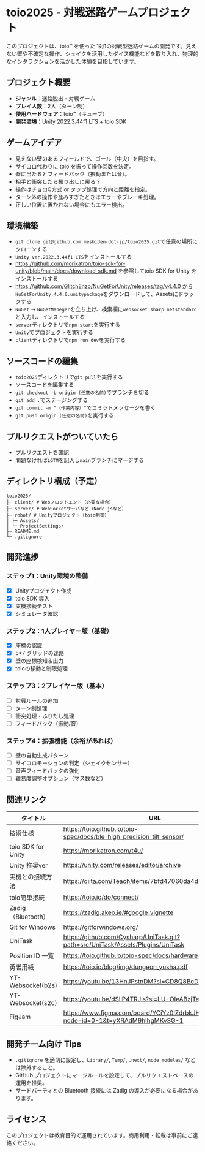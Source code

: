 # toio2025 - 対戦迷路ゲームプロジェクト

このプロジェクトは、toio™ を使った 1対1の対戦型迷路ゲームの開発です。見えない壁や不確定な操作、シェイクを活用したダイス機能などを取り入れ、物理的なインタラクションを活かした体験を目指しています。

## プロジェクト概要

- **ジャンル**：迷路脱出・対戦ゲーム
- **プレイ人数**：2人（ターン制）
- **使用ハードウェア**：toio™（キューブ）
- **開発環境**：Unity 2022.3.44f1 LTS + toio SDK

## ゲームアイデア

- 見えない壁のあるフィールドで、ゴール（中央）を目指す。
- サイコロ代わりに toio を振って操作回数を決定。
- 壁に当たるとフィードバック（振動または音）。
- 相手と衝突したら振り出しに戻る？
- 操作はチョロQ方式 or タップ処理で方向と距離を指定。
- ターン外の操作や進みすぎたときはエラーやブレーキ処理。
- 正しい位置に置かれない場合にもエラー検出。

## 環境構築

- `git clone git@github.com:meshiden-dot-jp/toio2025.git`で任意の場所にクローンする
- `Unity ver.2022.3.44f1 LTS`をインストールする
- https://github.com/morikatron/toio-sdk-for-unity/blob/main/docs/download_sdk.md を参照してtoio SDK for Unity をインストールする
- https://github.com/GlitchEnzo/NuGetForUnity/releases/tag/v4.4.0 から`NuGetForUnity.4.4.0.unitypackage`をダウンロードして、Assetsにドラックする
- `NuGet` -> `NuGetManeger`を立ち上げ、検索欄に`websocket sharp netstandard`と入力し、インストールする
- `server`ディレクトリで`npm start`を実行する
- `Unity`でプロジェクトを実行する
- `client`ディレクトリで`npm run dev`を実行する

## ソースコードの編集

- `toio2025`ディレクトリで`git pull`を実行する
- ソースコードを編集する
- `git checkout -b origin (任意の名前)`でブランチを切る
- `git add .`でステージングする
- `git commit -m "（作業内容）"`でコミットメッセージを書く
- `git push origin (任意の名前)`を実行する

## プルリクエストがついていたら

- プルリクエストを確認
- 問題なければ`LGTM`を記入し`main`ブランチにマージする

## ディレクトリ構成（予定）
```
toio2025/
├─ client/ # Webフロントエンド（必要な場合）
├─ server/ # WebSocketサーバなど（Node.jsなど）
├─ robot/ # Unityプロジェクト（toio制御）
│ ├─ Assets/
│ └─ ProjectSettings/
├─ README.md
└─ .gitignore
```

## 開発進捗

### ステップ1：Unity環境の整備
- [x] Unityプロジェクト作成
- [x] toio SDK 導入
- [x] 実機接続テスト
- [x] シミュレータ確認

### ステップ2：1人プレイヤー版（基礎）
- [x] 座標の認識
- [x] 5*7 グリッドの迷路
- [x] 壁の座標検知＆出力
- [x] toioの移動と制限処理

### ステップ3：2プレイヤー版（基本）
- [ ] 対戦ルールの追加
- [ ] ターン制処理
- [ ] 衝突処理・ふりだし処理
- [ ] フィードバック（振動/音）

### ステップ4：拡張機能（余裕があれば）
- [ ] 壁の自動生成パターン
- [ ] サイコロモーションの判定（シェイクセンサー）
- [ ] 音声フィードバックの強化
- [ ] 難易度調整オプション（マス数など）

## 関連リンク

| タイトル | URL |
|---------|-----|
| 技術仕様 | https://toio.github.io/toio-spec/docs/ble_high_precision_tilt_sensor/ |
| toio SDK for Unity | https://morikatron.com/t4u/ |
| Unity 推奨ver | https://unity.com/releases/editor/archive |
| 実機との接続方法 | https://qiita.com/Teach/items/7bfd47060da4d4aab852 |
| toio簡単接続 | https://toio.io/do/connect/ |
| Zadig（Bluetooth） | https://zadig.akeo.ie/#google_vignette |
| Git for Windows | https://gitforwindows.org/ |
| UniTask | https://github.com/Cysharp/UniTask.git?path=src/UniTask/Assets/Plugins/UniTask |
| Position ID 一覧 | https://toio.github.io/toio-spec/docs/hardware_position_id/ |
| 勇者用紙 | https://toio.io/blog/img/dungeon_yusha.pdf |
| YT-Websocket(b2s) | https://youtu.be/13HnJPstnDM?si=CD8Q8BcD24aP92bi|
| YT-Websocket(s2c) | https://youtu.be/dSllP4TRJls?si=LU-OIeABzjTeSnwa|
| FigJam | https://www.figma.com/board/YCiYz0lZdrbkJHFZu2bzKO/toio?node-id=0-1&t=yXRAdM9hlhgMKvSG-1 |

## 開発チーム向け Tips

- `.gitignore` を適切に設定し、`Library/`, `Temp/`, `.next/`, `node_modules/` などは除外すること。
- GitHub プロジェクトにマージルールを設定して、プルリクエストベースの運用を推奨。
- サードパーティとの Bluetooth 接続には Zadig の導入が必要になる場合があります。

## ライセンス

このプロジェクトは教育目的で運用されています。商用利用・転載は事前にご連絡ください。

